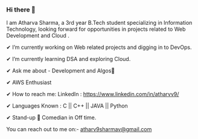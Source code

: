 ### Hi there 👋


I am Atharva Sharma, a 3rd year B.Tech student specializing in Information Technology, looking forward for opportunities in projects related to Web Development and Cloud .

✔ I’m currently working on Web related projects and digging in to DevOps.

✔ I’m currently learning DSA and exploring Cloud.

✔ Ask me about - Development and Algos📲

✔ AWS Enthusiast

✔ How to reach me: LinkedIn : https://www.linkedin.com/in/atharvv9/

✔ Languages Known : C || C++ || JAVA || Python

✔ Stand-up 🎤 Comedian in Off time.

You can reach out to me on:- atharv9sharmav@gmail.com
